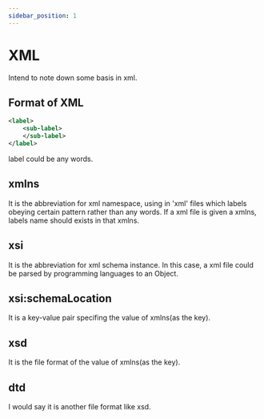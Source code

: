 ```yaml
---
sidebar_position: 1
---
```


# XML
Intend to note down some basis in xml.

## Format of XML
```xml
<label>
    <sub-label>
    </sub-label>
</label>
```
label could be any words.

## xmlns
It is the abbreviation for xml namespace, using in 'xml' files which labels obeying certain pattern rather than any words.
If a xml file is given a xmlns, labels name should exists in that xmlns.

## xsi
It is the abbreviation for xml schema instance. In this case, a xml file could be parsed by programming languages to an Object.

## xsi:schemaLocation
It is a key-value pair specifing the value of xmlns(as the key).

## xsd
It is the file format of the value of xmlns(as the key).

## dtd
I would say it is another file format like xsd.
